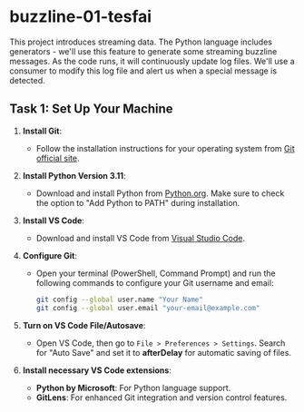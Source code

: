 # buzzline-01-tesfai
This project introduces streaming data. The Python language includes generators - we'll use this feature to generate some streaming buzzline messages. As the code runs, it will continuously update log files. We'll use a consumer to modify this log file and alert us when a special message is detected.

## Task 1: Set Up Your Machine
1. **Install Git**:
   - Follow the installation instructions for your operating system from [Git official site](https://git-scm.com/).

2. **Install Python Version 3.11**:
   - Download and install Python from [Python.org](https://www.python.org/). Make sure to check the option to "Add Python to PATH" during installation.

3. **Install VS Code**:
   - Download and install VS Code from [Visual Studio Code](https://code.visualstudio.com/).

4. **Configure Git**:
   - Open your terminal (PowerShell, Command Prompt) and run the following commands to configure your Git username and email:
     ```bash
     git config --global user.name "Your Name"
     git config --global user.email "your-email@example.com"
     ```

5. **Turn on VS Code File/Autosave**:
   - Open VS Code, then go to `File > Preferences > Settings`. Search for "Auto Save" and set it to **afterDelay** for automatic saving of files.

6. **Install necessary VS Code extensions**:
   - **Python by Microsoft**: For Python language support.
   - **GitLens**: For enhanced Git integration and version control features.